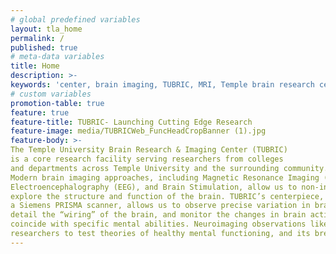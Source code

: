```yaml
---
# global predefined variables
layout: tla_home
permalink: /
published: true
# meta-data variables
title: Home
description: >-
keywords: 'center, brain imaging, TUBRIC, MRI, Temple brain research center'
# custom variables
promotion-table: true
feature: true
feature-title: TUBRIC- Launching Cutting Edge Research
feature-image: media/TUBRICWeb_FuncHeadCropBanner (1).jpg
feature-body: >-
The Temple University Brain Research & Imaging Center (TUBRIC) 
is a core research facility serving researchers from colleges 
and departments across Temple University and the surrounding community. 
Modern brain imaging approaches, including Magnetic Resonance Imaging (MRI), 
Electroencephalography (EEG), and Brain Stimulation, allow us to non-invasively 
explore the structure and function of the brain. TUBRIC’s centerpiece, 
a Siemens PRISMA scanner, allows us to observe precise variation in brain tissue, 
detail the “wiring” of the brain, and monitor the changes in brain activity that 
coincide with specific mental abilities. Neuroimaging observations like these allow 
researchers to test theories of healthy mental functioning, and its breakdown. 
---
```

